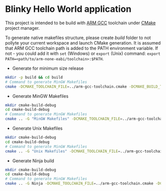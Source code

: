 # Blinky Hello World application

This project is intended to be build with [ARM GCC][arm gcc] toolchain under 
[CMake][cmake] project manager.

To generate native makefiles structure, please create *build* folder to not pollyte 
your current workspace and launch CMake generation. It is assumed that ARM GCC toolchain path is added to the PATH environment variable.
If not - you could add it with `set` (Windows) or `export` (Unix) command: `export PATH=<path/to/arm-none-eabi/toolchain>:$PATH`.

- Generate for minimum size release
```bash
mkdir -p build && cd build
# Command to generate MinGW Makefiles
cmake -DCMAKE_TOOLCHAIN_FILE=../arm-gcc-toolchain.cmake -DCMAKE_BUILD_TYPE=Release ..
```

- Generate MinGW Makefiles
```bash
mkdir cmake-build-debug
cd cmake-build-debug
# Command to generate MinGW Makefiles
cmake .. -G "MinGW Makefiles" -DCMAKE_TOOLCHAIN_FILE=../arm-gcc-toolchain.cmake -DCMAKE_BUILD_TYPE=Debug
```
- Generate Unix Makefiles
```bash
mkdir cmake-build-debug
cd cmake-build-debug
# Command to generate MinGW Makefiles
cmake .. -G "Unix Makefiles" -DCMAKE_TOOLCHAIN_FILE=../arm-gcc-toolchain.cmake -DCMAKE_BUILD_TYPE=Debug
```
- Generate Ninja build
```bash
mkdir cmake-build-debug
cd cmake-build-debug
# Command to generate MinGW Makefiles
cmake .. -G Ninja -DCMAKE_TOOLCHAIN_FILE=../arm-gcc-toolchain.cmake -DCMAKE_BUILD_TYPE=Debug
```

[arm gcc]: https://developer.arm.com/open-source/gnu-toolchain/gnu-rm
[cmake]: https://cmake.org/
